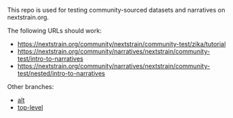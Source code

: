 This repo is used for testing community-sourced datasets and narratives on nextstrain.org.

The following URLs should work:

* <https://nextstrain.org/community/nextstrain/community-test/zika/tutorial>
* <https://nextstrain.org/community/narratives/nextstrain/community-test/intro-to-narratives>
* <https://nextstrain.org/community/narratives/nextstrain/community-test/nested/intro-to-narratives>

Other branches:

* [alt](https://github.com/nextstrain/community-test/tree/alt)
* [top-level](https://github.com/nextstrain/community-test/tree/top-level)
